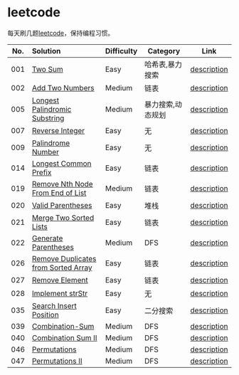 # leetcode

每天刷几题[leetcode](https://leetcode.com/problemset/all/)，保持编程习惯。

|No.|Solution|Difficulty|Category|Link|
|:-:|:--|:--|---|:-:|
|001|[Two Sum][001in]|Easy|哈希表,暴力搜索|[description][001out]|
|002|[Add Two Numbers][002in]|Medium|链表|[description][002out]|
|005|[Longest Palindromic Substring][005in]|Medium|暴力搜索,动态规划|[description][005out]|
|007|[Reverse Integer][007in]|Easy|无|[description][007out]|
|009|[Palindrome Number][009in]|Easy|无|[description][009out]|
|014|[Longest Common Prefix][014in]|Easy|链表|[description][014out]|
|019|[Remove Nth Node From End of List][019in]|Medium|链表|[description][019out]|
|020|[Valid Parentheses][020in]|Easy|堆栈|[description][020out]|
|021|[Merge Two Sorted Lists][021in]|Easy|链表|[description][021out]|
|022|[Generate Parentheses][022in]|Medium|DFS|[description][022out]|
|026|[Remove Duplicates from Sorted Array][026in]|Easy|链表|[description][026out]|
|027|[Remove Element][027in]|Easy|链表|[description][027out]|
|028|[Implement strStr][028in]|Easy|无|[description][028out]|
|035|[Search Insert Position][035in]|Easy|二分搜索|[description][035out]|
|039|[Combination-Sum][039in]|Medium|DFS|[description][039out]|
|040|[Combination Sum II][040in]|Medium|DFS|[description][040out]|
|046|[Permutations][046in]|Medium|DFS|[description][046out]|
|047|[Permutations II][047in]|Medium|DFS|[description][047out]|

[001in]:  001-Two-Sum
[001out]: https://leetcode.com/problems/two-sum/description/
[002in]:  002-Add-Two-Numbers
[002out]: https://leetcode.com/problems/add-two-numbers/description/
[005in]:  005-Longest-Palindromic-Substring
[005out]: https://leetcode.com/problems/Longest-Palindromic-Substring/description/
[007in]:  007-Reverse-Integer
[007out]: https://leetcode.com/problems/Reverse-Integer/description/
[009in]:  009-Palindrome-Number
[009out]: https://leetcode.com/problems/Palindrome-Number/description/
[014in]:  014-Longest-Common-Prefix
[014out]: https://leetcode.com/problems/014-Longest-Common-Prefix/description/
[019in]:  019-Remove-Nth-Node-From-End-of-List
[019out]: https://leetcode.com/problems/019-Remove-Nth-Node-From-End-of-List/description/
[020in]:  020-Valid-Parentheses
[020out]: https://leetcode.com/problems/020-Valid-Parentheses/description/
[021in]:  021-Merge-Two-Sorted-Lists
[021out]: https://leetcode.com/problems/021-Merge-Two-Sorted-Lists/description/
[022in]:  022-Generate-Parentheses
[022out]: https://leetcode.com/problems/022-Generate-Parentheses/description/
[026in]:  026-Remove-Duplicates-from-Sorted-Array
[026out]: https://leetcode.com/problems/026-Remove-Duplicates-from-Sorted-Array/description/
[027in]:  027-Remove-Element
[027out]: https://leetcode.com/problems/027-Remove-Element/description/
[028in]:  028-Implement-strStr
[028out]: https://leetcode.com/problems/028-Implement-strStr/description/
[035in]:  035-Search-Insert-Position
[035out]: https://leetcode.com/problems/035-Search-Insert-Position/description/
[039in]:  039-Combination-Sum
[039out]: https://leetcode.com/problems/039-Combination-Sum/description/
[040in]:  040-Combination-Sum-II
[040out]: https://leetcode.com/problems/040-Combination-Sum-ii/description/
[046in]:  046-Permutations
[046out]: https://leetcode.com/problems/046-Permutations/description/
[047in]:  047-Permutations-II
[047out]: https://leetcode.com/problems/047-Permutations-ii/description/

